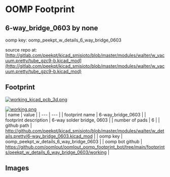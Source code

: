 # OOMP Footprint  
## 6-way_bridge_0603  by none  
  
oomp key: oomp_peekpt_w_details_6_way_bridge_0603  
  
source repo at: [http://gitlab.com/peekpt/kicad_smisioto/blob/master/modules/walter/w_vacuum.pretty/tube_gzc9-b.kicad_mod](http://gitlab.com/peekpt/kicad_smisioto/blob/master/modules/walter/w_vacuum.pretty/tube_gzc9-b.kicad_mod)  
## Footprint  
  
[![working_kicad_pcb_3d.png](working_kicad_pcb_3d_600.png)](working_kicad_pcb_3d.png)  
  
[![working.png](working_600.png)](working.png)  
| name | value | 
| --- | --- | 
| footprint name | 6-way_bridge_0603 | 
| footprint description | 6-way solder bridge, 0603 | 
| number of pads | 6 | 
| github path | http://github.com/peekpt/kicad_smisioto/blob/master/modules/walter/w_details.pretty/6-way_bridge_0603.kicad_mod | 
| oomp key | oomp_peekpt_w_details_6_way_bridge_0603 | 
| oomp bot github | https://github.com/oomlout/oomlout_oomp_footprint_bot/tree/main/footprints/peekpt_w_details_6_way_bridge_0603/working | 
## Images  
